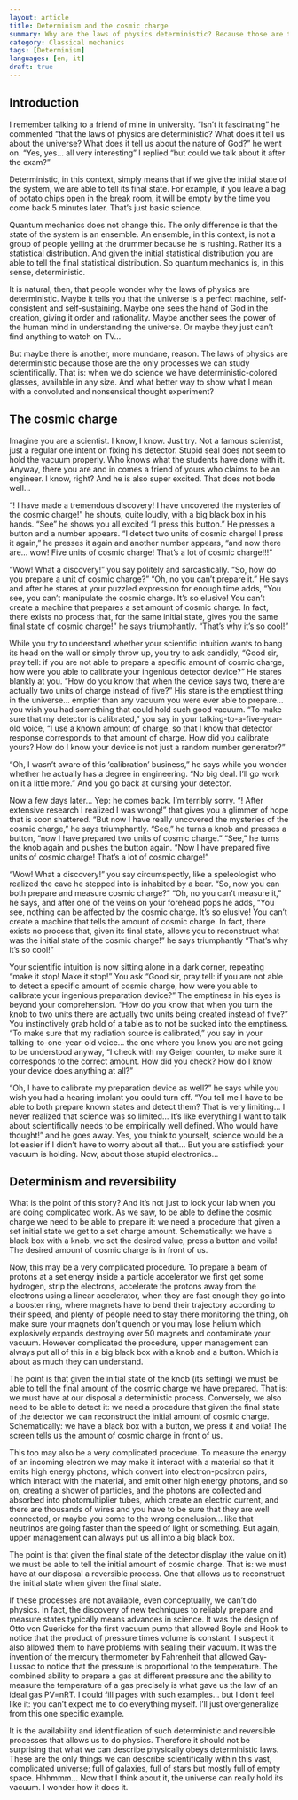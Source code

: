 ```yaml
---
layout: article
title: Determinism and the cosmic charge
summary: Why are the laws of physics deterministic? Because those are the ones we can write.
category: Classical mechanics
tags: [Determinism]
languages: [en, it]
draft: true
---
```


## Introduction

I remember talking to a friend of mine in university. “Isn’t it fascinating” he commented “that the laws of physics are deterministic? What does it tell us about the universe? What does it tell us about the nature of God?” he went on. “Yes, yes… all very interesting” I replied “but could we talk about it after the exam?”

Deterministic, in this context, simply means that if we give the initial state of the system, we are able to tell its final state. For example, if you leave a bag of potato chips open in the break room, it will be empty by the time you come back 5 minutes later. That’s just basic science.

Quantum mechanics does not change this. The only difference is that the state of the system is an ensemble. An ensemble, in this context, is not a group of people yelling at the drummer because he is rushing. Rather it’s a statistical distribution. And given the initial statistical distribution you are able to tell the final statistical distribution. So quantum mechanics is, in this sense, deterministic.

It is natural, then, that people wonder why the laws of physics are deterministic. Maybe it tells you that the universe is a perfect machine, self-consistent and self-sustaining. Maybe one sees the hand of God in the creation, giving it order and rationality. Maybe another sees the power of the human mind in understanding the universe. Or maybe they just can’t find anything to watch on TV…

But maybe there is another, more mundane, reason. The laws of physics are deterministic because those are the only processes we can study scientifically. That is: when we do science we have deterministic-colored glasses, available in any size. And what better way to show what I mean with a convoluted and nonsensical thought experiment?

## The cosmic charge

Imagine you are a scientist. I know, I know. Just try. Not a famous scientist, just a regular one intent on fixing his detector. Stupid seal does not seem to hold the vacuum properly. Who knows what the students have done with it. Anyway, there you are and in comes a friend of yours who claims to be an engineer. I know, right? And he is also super excited. That does not bode well…

“<Insert you name here>! I have made a tremendous discovery! I have uncovered the mysteries of the cosmic charge!” he shouts, quite loudly, with a big black box in his hands. “See” he shows you all excited “I press this button.” He presses a button and a number appears. “I detect two units of cosmic charge! I press it again,” he presses it again and another number appears, “and now there are… wow! Five units of cosmic charge! That’s a lot of cosmic charge!!!”

“Wow! What a discovery!” you say politely and sarcastically. “So, how do you prepare a unit of cosmic charge?” “Oh, no you can’t prepare it.” He says and after he stares at your puzzled expression for enough time adds, “You see, you can’t manipulate the cosmic charge. It’s so elusive! You can’t create a machine that prepares a set amount of cosmic charge. In fact, there exists no process that, for the same initial state, gives you the same final state of cosmic charge!” he says triumphantly. “That’s why it’s so cool!”

While you try to understand whether your scientific intuition wants to bang its head on the wall or simply throw up, you try to ask candidly, “Good sir, pray tell: if you are not able to prepare a specific amount of cosmic charge, how were you able to calibrate your ingenious detector device?” He stares blankly at you. “How do you know that when the device says two, there are actually two units of charge instead of five?” His stare is the emptiest thing in the universe… emptier than any vacuum you were ever able to prepare… you wish you had something that could hold such good vacuum. “To make sure that my detector is calibrated,” you say in your talking-to-a-five-year-old voice, “I use a known amount of charge, so that I know that detector response corresponds to that amount of charge. How did you calibrate yours? How do I know your device is not just a random number generator?”

“Oh, I wasn’t aware of this ‘calibration’ business,” he says while you wonder whether he actually has a degree in engineering. “No big deal. I’ll go work on it a little more.” And you go back at cursing your detector.

Now a few days later… Yep: he comes back. I’m terribly sorry. “<Insert you name here>! After extensive research I realized I was wrong!” that gives you a glimmer of hope that is soon shattered. “But now I have really uncovered the mysteries of the cosmic charge,” he says triumphantly. “See,” he turns a knob and presses a button, “now I have prepared two units of cosmic charge.” “See,” he turns the knob again and pushes the button again. “Now I have prepared five units of cosmic charge! That’s a lot of cosmic charge!”

“Wow! What a discovery!” you say circumspectly, like a speleologist who realized the cave he stepped into is inhabited by a bear. “So, now you can both prepare and measure cosmic charge?” “Oh, no you can’t measure it,” he says, and after one of the veins on your forehead pops he adds, “You see, nothing can be affected by the cosmic charge. It’s so elusive! You can’t create a machine that tells the amount of cosmic charge. In fact, there exists no process that, given its final state, allows you to reconstruct what was the initial state of the cosmic charge!” he says triumphantly “That’s why it’s so cool!”

Your scientific intuition is now sitting alone in a dark corner, repeating “make it stop! Make it stop!” You ask “Good sir, pray tell: if you are not able to detect a specific amount of cosmic charge, how were you able to calibrate your ingenious preparation device?” The emptiness in his eyes is beyond your comprehension. “How do you know that when you turn the knob to two units there are actually two units being created instead of five?” You instinctively grab hold of a table as to not be sucked into the emptiness. “To make sure that my radiation source is calibrated,” you say in your talking-to-one-year-old voice… the one where you know you are not going to be understood anyway, “I check with my Geiger counter, to make sure it corresponds to the correct amount. How did you check? How do I know your device does anything at all?”

“Oh, I have to calibrate my preparation device as well?” he says while you wish you had a hearing implant you could turn off. “You tell me I have to be able to both prepare known states and detect them? That is very limiting… I never realized that science was so limited… It’s like everything I want to talk about scientifically needs to be empirically well defined. Who would have thought!” and he goes away. Yes, you think to yourself, science would be a lot easier if I didn’t have to worry about all that… But you are satisfied: your vacuum is holding. Now, about those stupid electronics…

## Determinism and reversibility

What is the point of this story? And it’s not just to lock your lab when you are doing complicated work. As we saw, to be able to define the cosmic charge we need to be able to prepare it: we need a procedure that given a set initial state we get to a set charge amount. Schematically: we have a black box with a knob, we set the desired value, press a button and voila! The desired amount of cosmic charge is in front of us.

Now, this may be a very complicated procedure. To prepare a beam of protons at a set energy inside a particle accelerator we first get some hydrogen, strip the electrons, accelerate the protons away from the electrons using a linear accelerator, when they are fast enough they go into a booster ring, where magnets have to bend their trajectory according to their speed, and plenty of people need to stay there monitoring the thing, oh make sure your magnets don’t quench or you may lose helium which explosively expands destroying over 50 magnets and contaminate your vacuum. However complicated the procedure, upper management can always put all of this in a big black box with a knob and a button. Which is about as much they can understand.

The point is that given the initial state of the knob (its setting) we must be able to tell the final amount of the cosmic charge we have prepared. That is: we must have at our disposal a deterministic process.
Conversely, we also need to be able to detect it: we need a procedure that given the final state of the detector we can reconstruct the initial amount of cosmic charge. Schematically: we have a black box with a button, we press it and voila! The screen tells us the amount of cosmic charge in front of us.

This too may also be a very complicated procedure. To measure the energy of an incoming electron we may make it interact with a material so that it emits high energy photons, which convert into electron-positron pairs, which interact with the material, and emit other high energy photons, and so on, creating a shower of particles, and the photons are collected and absorbed into photomultiplier tubes, which create an electric current, and there are thousands of wires and you have to be sure that they are well connected, or maybe you come to the wrong conclusion… like that neutrinos are going faster than the speed of light or something. But again, upper management can always put us all into a big black box.

The point is that given the final state of the detector display (the value on it) we must be able to tell the initial amount of cosmic charge. That is: we must have at our disposal a reversible process. One that allows us to reconstruct the initial state when given the final state.

If these processes are not available, even conceptually, we can’t do physics. In fact, the discovery of new techniques to reliably prepare and measure states typically means advances in science. It was the design of Otto von Guericke for the first vacuum pump that allowed Boyle and Hook to notice that the product of pressure times volume is constant. I suspect it also allowed them to have problems with sealing their vacuum. It was the invention of the mercury thermometer by Fahrenheit that allowed Gay-Lussac to notice that the pressure is proportional to the temperature. The combined ability to prepare a gas at different pressure and the ability to measure the temperature of a gas precisely is what gave us the law of an ideal gas PV=nRT. I could fill pages with such examples… but I don’t feel like it: you can’t expect me to do everything myself. I’ll just overgeneralize from this one specific example.

It is the availability and identification of such deterministic and reversible processes that allows us to do physics. Therefore it should not be surprising that what we can describe physically obeys deterministic laws. These are the only things we can describe scientifically within this vast, complicated universe; full of galaxies, full of stars but mostly full of empty space. Hhhmmm… Now that I think about it, the universe can really hold its vacuum. I wonder how it does it.
